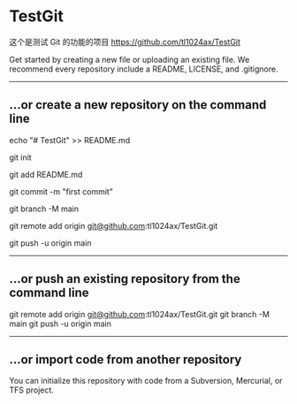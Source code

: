 # TestGit
这个是测试 Git 的功能的项目
https://github.com/tl1024ax/TestGit

Get started by creating a new file or uploading an existing file. 
We recommend every repository include a README, LICENSE, and .gitignore.

---------------------------
…or create a new repository on the command line
------
echo "# TestGit" >> README.md

git init

git add README.md

git commit -m "first commit"

git branch -M main

git remote add origin git@github.com:tl1024ax/TestGit.git

git push -u origin main

---------------------------
…or push an existing repository from the command line
------
git remote add origin git@github.com:tl1024ax/TestGit.git
git branch -M main
git push -u origin main

---------------------------
…or import code from another repository
------
You can initialize this repository with code from a Subversion, Mercurial, or TFS project.
